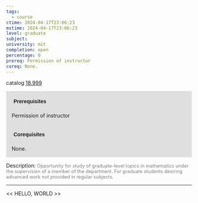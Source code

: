 ```yaml
---
tags:
  - course
ctime: 2024-04-17T23:06:23
mstime: 2024-04-17T23:06:23
level: graduate
subject: 
university: mit
completion: open
percentage: 0
prereq: Permission of instructor
coreq: None.
---
```


catalog [18.999](http://student.mit.edu/catalog/m18b.html#18.999)

<span style="display: block; padding: 15px; background-color: rgb(100, 100, 100, 0.2);"><font id="m_prereq1812_0" style="display: block; font-family: Arial, sans-serif; font-weight: bold; padding: 5px">Prerequisites</font><br><span id="prereq1812_0">Permission of instructor</span></span>
<span style="display: block; padding: 15px; background-color: rgb(100, 100, 100, 0.2);"><font id="m_coreq1812_0" style="display: block; font-family: Arial, sans-serif; font-weight: bold; padding: 5px">Corequisites</font><br><span id="coreq1812_0">None.</span></span>

<font style="">Description:</font>
<font style="color: grey; font-size: 0.8rem;">Opportunity for study of graduate-level topics in mathematics under the supervision of a member of the department. For graduate students desiring advanced work not provided in regular subjects.</font>



---

<< HELLO, WORLD >>
